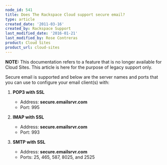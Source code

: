```yaml
---
node_id: 541
title: Does The Rackspace Cloud support secure email?
type: article
created_date: '2011-03-16'
created_by: Rackspace Support
last_modified_date: '2016-01-21'
last_modified_by: Rose Contreras
product: Cloud Sites
product_url: cloud-sites
---
```


**NOTE:** This documentation refers to a feature that is no longer available for Cloud Sites.  This article is here for the purpose of legacy support only.



Secure email is supported and below are the server names and ports that
you can use to configure your email client(s) with:

1.  **POP3 with SSL**
    -   Address: **secure.emailsrvr.com**
    -   Port: 995

2.  **IMAP with SSL**
    -   Address: **secure.emailsrvr.com**
    -   Port: 993

3.  **SMTP with SSL**
    -   Address: **secure.emailsrvr.com**
    -   Ports: 25, 465, 587, 8025, and 2525



